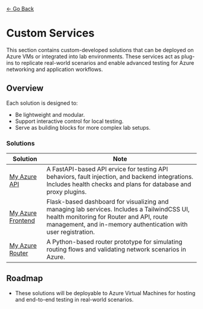 [<- Go Back](../README.md)

# Custom Services
This section contains custom-developed solutions that can be deployed on Azure VMs or integrated into lab environments. These services act as plug-ins to replicate real-world scenarios and enable advanced testing for Azure networking and application workflows.

## Overview
Each solution is designed to:
- Be lightweight and modular.
- Support interactive control for local testing.
- Serve as building blocks for more complex lab setups.

### Solutions 

| Solution | Note | 
| --- | --- |
| [My Azure API](./my-azure-api/.my-azure-api.md) | A FastAPI-based API ervice for testing API behaviors, fault injection, and backend integrations. Includes health checks and plans for database and proxy plugins. |
| [My Azure Frontend](./my-azure-frontend/.my-azure-frontend.md) |  Flask-based dashboard for visualizing and managing lab services. Includes a TailwindCSS UI, health monitoring for Router and API, route management, and in-memory authentication with user registration. |
| [My Azure Router](./my-azure-router/.my-azure-router.md) | A Python-based router prototype for simulating routing flows and validating network scenarios in Azure. |

## Roadmap 
- These solutions will be deployable to Azure Virtual Machines for hosting and end-to-end testing in real-world scenarios.